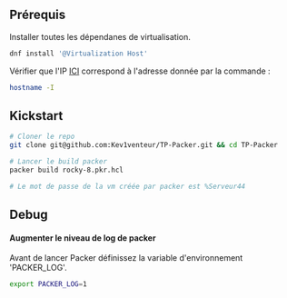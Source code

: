 ## Prérequis
Installer toutes les dépendanes de virtualisation.
```bash
dnf install '@Virtualization Host'
```
Vérifier que l'IP [ICI](rocky-8.pkr.hcl#L22) correspond à l'adresse donnée par la commande :
```bash
hostname -I
```

## Kickstart

```BASH
# Cloner le repo
git clone git@github.com:Kev1venteur/TP-Packer.git && cd TP-Packer

# Lancer le build packer 
packer build rocky-8.pkr.hcl

# Le mot de passe de la vm créée par packer est %Serveur44
``` 

## Debug

#### Augmenter le niveau de log de packer

Avant de lancer Packer définissez la variable d'environnement 'PACKER_LOG'.

```bash
export PACKER_LOG=1
```

